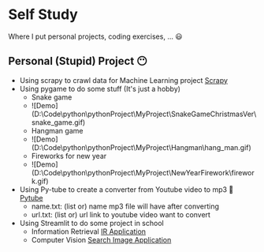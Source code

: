 # Self Study

Where I put personal projects, coding exercises, ...  :smiley: 

## Personal (Stupid) Project :no_mouth:
* Using scrapy to crawl data for Machine Learning project [Scrapy]()
* Using pygame to do some stuff (It's just a hobby)
  * Snake game
  * ![Demo] (D:\Code\python\pythonProject\MyProject\SnakeGameChristmasVer\snake_game.gif)
  * Hangman game
  * ![Demo] (D:\Code\python\pythonProject\MyProject\Hangman\hang_man.gif)
  * Fireworks for new year 
  * ![Demo] (D:\Code\python\pythonProject\MyProject\NewYearFirework\firework.gif)
* Using Py-tube to create a converter from Youtube video to mp3 :speak_no_evil: [Pytube](https://github.com/dxmai/Self_Study/blob/main/MyProject/ConvertYoutubeToMp3/youtubeToMp3.py)
    * name.txt: (list or) name mp3 file will have after converting
    * url.txt: (list or) url link to youtube video want to convert
* Using Streamlit to do some project in school 
    * Information Retrieval [IR Application](https://share.streamlit.io/dxmai/ir/main)
    * Computer Vision [Search Image Application](https://share.streamlit.io/dxmai/cs231.m22.khcl/main)

